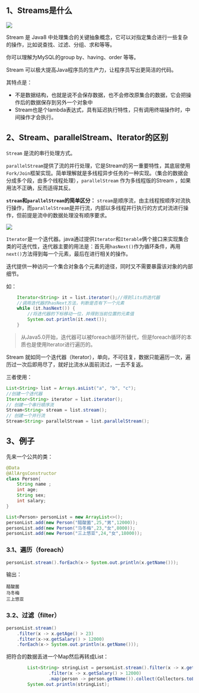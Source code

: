 ## 1、Streams是什么

![](F:\笔记\PureJavaCoderRoad（Java基础教程）\docs\articles\Java新特性\picture\image-20210610140137943.png)

Stream 是 Java8 中处理集合的关键抽象概念，它可以对指定集合进行一些复杂的操作，比如说查找、过滤、分组、求和等等。

你可以理解为MySQL的group by、having、order 等等。

Stream 可以极大提高Java程序员的生产力，让程序员写出更简洁的代码。

其特点是：

- 不是数据结构，也就是说不会保存数据，也不会修改原集合的数据，它会把操作后的数据保存到另外一个对象中
- Stream也是个lambda表达式，具有延迟执行特性，只有调用终端操作时，中间操作才会执行。



## 2、Stream、parallelStream、Iterator的区别

`Stream` 是流的串行处理方式。

`parallelStream`提供了流的并行处理，它是Stream的另一重要特性，其底层使用`Fork/Join`框架实现。简单理解就是多线程异步任务的一种实现。（集合的数据会分成多个段，由多个线程处理），`parallelStream` 作为多线程版的Stream ，如果用法不正确，反而适得其反。

**`stream`和`parallelStream`的简单区分：** `stream`是顺序流，由主线程按顺序对流执行操作，而`parallelStream`是并行流，内部以多线程并行执行的方式对流进行操作，但前提是流中的数据处理没有顺序要求。

![](F:\笔记\PureJavaCoderRoad（Java基础教程）\docs\articles\Java新特性\picture\image-20210610174148178.png)

`Iterator`是一个迭代器。java通过提供`Iterator`和`Iterable`俩个接口来实现集合类的可迭代性，迭代器主要的用法是：首先用`hasNext()`作为循环条件，再用`next()`方法得到每一个元素，最后在进行相关的操作。

迭代提供一种访问一个集合对象各个元素的途径，同时又不需要暴露该对象的内部细节。

如：

```java
    Iterator<String> it = list.iterator();//得到lits的迭代器  
    //调用迭代器的hasNext方法，判断是否有下一个元素  
    while (it.hasNext()) {  
  		//将迭代器的下标移动一位，并得到当前位置的元素值  
    	System.out.println(it.next());    
    }    
```

> 从Java5.0开始，迭代器可以被foreach循环所替代，但是foreach循环的本质也是使用Iterator进行遍历的。



Stream 就如同一个迭代器（Iterator），单向，不可往复，数据只能遍历一次，遍历过一次后即用尽了，就好比流水从面前流过，一去不复返。

三者使用：

```java
List<String> list = Arrays.asList("a", "b", "c");
//创建一个迭代器
Iterator<String> iterator = list.iterator();
// 创建一个串行顺序流
Stream<String> stream = list.stream();
// 创建一个并行流
Stream<String> parallelStream = list.parallelStream();
```



## 3、例子

先来一个公共的类：

```java
@Data
@AllArgsConstructor
class Person{
    String name ;
    int age;
    String sex;
    int salary;
}

List<Person> personList = new ArrayList<>();
personList.add(new Person("醋酸菌",25,"男",12000));
personList.add(new Person("马冬梅",23,"女",8000));
personList.add(new Person("三上悠亚",24,"女",18000));
```

### 3.1、遍历（foreach）

```java
personList.stream().forEach(x-> System.out.println(x.getName()));
```

输出：

```
醋酸菌
马冬梅
三上悠亚
```



### 3.2、过滤（filter）

```java
personList.stream()
	.filter(x -> x.getAge() > 23)
	.filter(x->x.getSalary() > 12000)
	.forEach(x-> System.out.println(x.getName()));
```

把符合的数据丢进一个Map然后再转成List：

```java
        List<String> stringList = personList.stream().filter(x -> x.getAge() > 23)
                .filter(x -> x.getSalary() > 12000)
                .map(person -> person.getName()).collect(Collectors.toList());
        System.out.println(stringList);
```

